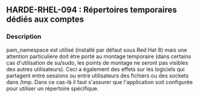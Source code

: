 ## HARDE-RHEL-094 : Répertoires temporaires dédiés aux comptes

### Description

pam_namespace est utilisé (installé par défaut sous Red Hat 8) mais une attention particulière doit être porté au montage temporaire (dans certains cas d'utilisation de su/sudo, les points de montage ne seront pas visibles des autres utilisateurs).
Ceci a également des effets sur les logiciels qui partagent entre sessions ou entre utilisateurs des fichiers ou des sockets dans /tmp. Dans ce cas-là il faut s'assurer que l'application soit configurée pour utiliser un répertoire spécifique. 

